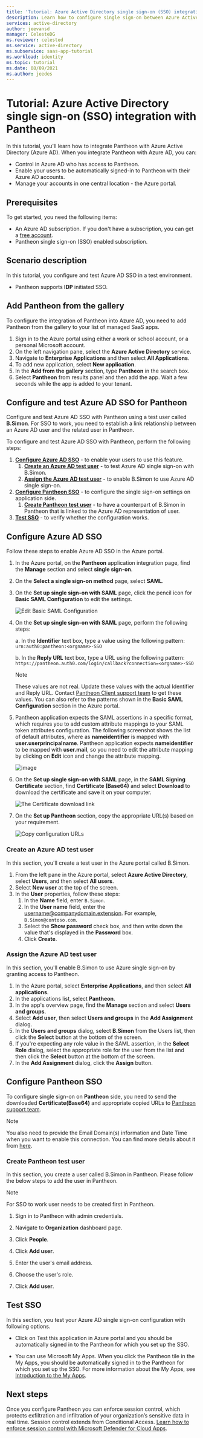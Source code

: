 ```yaml
---
title: 'Tutorial: Azure Active Directory single sign-on (SSO) integration with Pantheon | Microsoft Docs'
description: Learn how to configure single sign-on between Azure Active Directory and Pantheon.
services: active-directory
author: jeevansd
manager: CelesteDG
ms.reviewer: celested
ms.service: active-directory
ms.subservice: saas-app-tutorial
ms.workload: identity
ms.topic: tutorial
ms.date: 08/09/2021
ms.author: jeedes
---
```


# Tutorial: Azure Active Directory single sign-on (SSO) integration with Pantheon

In this tutorial, you'll learn how to integrate Pantheon with Azure Active Directory (Azure AD). When you integrate Pantheon with Azure AD, you can:

* Control in Azure AD who has access to Pantheon.
* Enable your users to be automatically signed-in to Pantheon with their Azure AD accounts.
* Manage your accounts in one central location - the Azure portal.

## Prerequisites

To get started, you need the following items:

* An Azure AD subscription. If you don't have a subscription, you can get a [free account](https://azure.microsoft.com/free/).
* Pantheon single sign-on (SSO) enabled subscription.

## Scenario description

In this tutorial, you configure and test Azure AD SSO in a test environment.

* Pantheon supports **IDP** initiated SSO.

## Add Pantheon from the gallery

To configure the integration of Pantheon into Azure AD, you need to add Pantheon from the gallery to your list of managed SaaS apps.

1. Sign in to the Azure portal using either a work or school account, or a personal Microsoft account.
1. On the left navigation pane, select the **Azure Active Directory** service.
1. Navigate to **Enterprise Applications** and then select **All Applications**.
1. To add new application, select **New application**.
1. In the **Add from the gallery** section, type **Pantheon** in the search box.
1. Select **Pantheon** from results panel and then add the app. Wait a few seconds while the app is added to your tenant.

## Configure and test Azure AD SSO for Pantheon

Configure and test Azure AD SSO with Pantheon using a test user called **B.Simon**. For SSO to work, you need to establish a link relationship between an Azure AD user and the related user in Pantheon.

To configure and test Azure AD SSO with Pantheon, perform the following steps:

1. **[Configure Azure AD SSO](#configure-azure-ad-sso)** - to enable your users to use this feature.
    1. **[Create an Azure AD test user](#create-an-azure-ad-test-user)** - to test Azure AD single sign-on with B.Simon.
    1. **[Assign the Azure AD test user](#assign-the-azure-ad-test-user)** - to enable B.Simon to use Azure AD single sign-on.
1. **[Configure Pantheon SSO](#configure-pantheon-sso)** - to configure the single sign-on settings on application side.
    1. **[Create Pantheon test user](#create-pantheon-test-user)** - to have a counterpart of B.Simon in Pantheon that is linked to the Azure AD representation of user.
1. **[Test SSO](#test-sso)** - to verify whether the configuration works.

## Configure Azure AD SSO

Follow these steps to enable Azure AD SSO in the Azure portal.

1. In the Azure portal, on the **Pantheon** application integration page, find the **Manage** section and select **single sign-on**.
1. On the **Select a single sign-on method** page, select **SAML**.
1. On the **Set up single sign-on with SAML** page, click the pencil icon for **Basic SAML Configuration** to edit the settings.

   ![Edit Basic SAML Configuration](common/edit-urls.png)

1. On the **Set up single sign-on with SAML** page, perform the following steps:

    a. In the **Identifier** text box, type a value using the following pattern:
    `urn:auth0:pantheon:<orgname>-SSO`

    b. In the **Reply URL** text box, type a URL using the following pattern:
    `https://pantheon.auth0.com/login/callback?connection=<orgname>-SSO`

	> [!NOTE]
	> These values are not real. Update these values with the actual Identifier and Reply URL. Contact [Pantheon Client support team](https://pantheon.io/docs/getting-support/) to get these values. You can also refer to the patterns shown in the **Basic SAML Configuration** section in the Azure portal.

1. Pantheon application expects the SAML assertions in a specific format, which requires you to add custom attribute mappings to your SAML token attributes configuration. The following screenshot shows the list of default attributes, where as **nameidentifier** is mapped with **user.userprincipalname**. Pantheon application expects **nameidentifier** to be mapped with **user.mail**, so you need to edit the attribute mapping by clicking on **Edit** icon and change the attribute mapping.

	![image](common/edit-attribute.png)

1. On the **Set up single sign-on with SAML** page, in the **SAML Signing Certificate** section,  find **Certificate (Base64)** and select **Download** to download the certificate and save it on your computer.

	![The Certificate download link](common/certificatebase64.png)

1. On the **Set up Pantheon** section, copy the appropriate URL(s) based on your requirement.

	![Copy configuration URLs](common/copy-configuration-urls.png)

### Create an Azure AD test user

In this section, you'll create a test user in the Azure portal called B.Simon.

1. From the left pane in the Azure portal, select **Azure Active Directory**, select **Users**, and then select **All users**.
1. Select **New user** at the top of the screen.
1. In the **User** properties, follow these steps:
   1. In the **Name** field, enter `B.Simon`.  
   1. In the **User name** field, enter the username@companydomain.extension. For example, `B.Simon@contoso.com`.
   1. Select the **Show password** check box, and then write down the value that's displayed in the **Password** box.
   1. Click **Create**.

### Assign the Azure AD test user

In this section, you'll enable B.Simon to use Azure single sign-on by granting access to Pantheon.

1. In the Azure portal, select **Enterprise Applications**, and then select **All applications**.
1. In the applications list, select **Pantheon**.
1. In the app's overview page, find the **Manage** section and select **Users and groups**.
1. Select **Add user**, then select **Users and groups** in the **Add Assignment** dialog.
1. In the **Users and groups** dialog, select **B.Simon** from the Users list, then click the **Select** button at the bottom of the screen.
1. If you're expecting any role value in the SAML assertion, in the **Select Role** dialog, select the appropriate role for the user from the list and then click the **Select** button at the bottom of the screen.
1. In the **Add Assignment** dialog, click the **Assign** button.

## Configure Pantheon SSO

To configure single sign-on on **Pantheon** side, you need to send the downloaded **Certificate(Base64)** and appropriate copied URLs to [Pantheon support team](https://pantheon.io/docs/getting-support/).

> [!Note]
> You also need to provide the Email Domain(s) information and Date Time when you want to enable this connection. You can find more details about it from [here](https://pantheon.io/docs/sso-organizations/).

### Create Pantheon test user

In this section, you create a user called B.Simon in Pantheon. Please follow the below steps to add the user in Pantheon. 

>[!NOTE] 
>For SSO to work user needs to be created first in Pantheon.

1. Sign in to Pantheon with admin credentials.

2. Navigate to **Organization** dashboard page.
 
3. Click **People**.

4. Click **Add user**.

5. Enter the user's email address.

6. Choose the user's role.

7. Click **Add user**.

## Test SSO 

In this section, you test your Azure AD single sign-on configuration with following options.

* Click on Test this application in Azure portal and you should be automatically signed in to the Pantheon for which you set up the SSO.

* You can use Microsoft My Apps. When you click the Pantheon tile in the My Apps, you should be automatically signed in to the Pantheon for which you set up the SSO. For more information about the My Apps, see [Introduction to the My Apps](https://support.microsoft.com/account-billing/sign-in-and-start-apps-from-the-my-apps-portal-2f3b1bae-0e5a-4a86-a33e-876fbd2a4510).

## Next steps

Once you configure Pantheon you can enforce session control, which protects exfiltration and infiltration of your organization’s sensitive data in real time. Session control extends from Conditional Access. [Learn how to enforce session control with Microsoft Defender for Cloud Apps](/cloud-app-security/proxy-deployment-aad).
